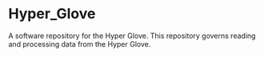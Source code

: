 Hyper_Glove
===========

A software repository for the Hyper Glove. This repository governs reading and processing data from the Hyper Glove.
